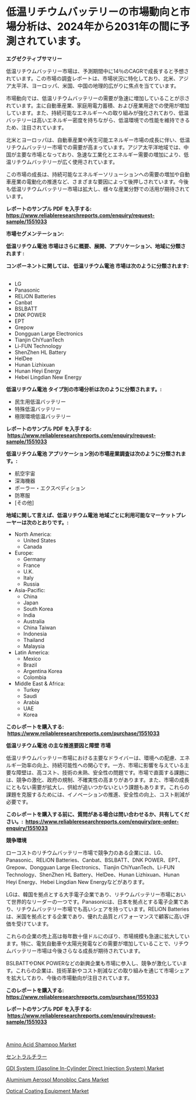 <p><h1>低温リチウムバッテリーの市場動向と市場分析は、2024年から2031年の間に予測されています。</h1></p><p><strong>エグゼクティブサマリー</strong></p>
<p><p>低温リチウムバッテリー市場は、予測期間中に14％のCAGRで成長すると予想されています。この市場の調査レポートは、市場状況に特化しており、北米、アジア太平洋、ヨーロッパ、米国、中国の地理的広がりに焦点を当てています。</p><p>市場動向では、低温リチウムバッテリーの需要が急速に増加していることが示されています。主に自動車産業、家庭用電力蓄積、および産業用途での使用が増加しています。また、持続可能なエネルギーへの取り組みが強化されており、低温バッテリーは高いエネルギー密度を持ちながら、低温環境での性能を維持できるため、注目されています。</p><p>北米とヨーロッパは、自動車産業や再生可能エネルギー市場の成長に伴い、低温リチウムバッテリー市場での需要が高まっています。アジア太平洋地域では、中国が主要な市場となっており、急速な工業化とエネルギー需要の増加により、低温リチウムバッテリーが広く使用されています。</p><p>この市場の成長は、持続可能なエネルギーソリューションへの需要の増加や自動車産業の電動化の推進など、さまざまな要因によって後押しされています。今後も低温リチウムバッテリー市場は拡大し、様々な産業分野での活用が期待されています。</p></p>
<p><strong>レポートのサンプル PDF を入手する: <a href="https://www.reliableresearchreports.com/enquiry/request-sample/1551033">https://www.reliableresearchreports.com/enquiry/request-sample/1551033</a></strong></p>
<p><strong>市場セグメンテーション:</strong></p>
<p><strong> 低温リチウム電池 市場はさらに概要、展開、アプリケーション、地域に分類されます :</strong></p>
<p><strong>コンポーネントに関しては、 低温リチウム電池 市場は次のように分類されます: &nbsp;</strong></p>
<p><ul><li>LG</li><li>Panasonic</li><li>RELiON Batteries</li><li>Canbat</li><li>BSLBATT</li><li>DNK POWER</li><li>EPT</li><li>Grepow</li><li>Dongguan Large Electronics</li><li>Tianjin ChiYuanTech</li><li>Li-FUN Technology</li><li>ShenZhen HL Battery</li><li>HelDee</li><li>Hunan Lizhixuan</li><li>Hunan Heyi Energy</li><li>Hebei Lingdian New Energy</li></ul></p>
<p><strong> 低温リチウム電池 タイプ別の市場分析は次のように分類されます。:</strong></p>
<p><ul><li>民生用低温バッテリー</li><li>特殊低温バッテリー</li><li>極限環境低温バッテリー</li></ul></p>
<p><strong>レポートのサンプル PDF を入手する: &nbsp;<a href="https://www.reliableresearchreports.com/enquiry/request-sample/1551033">https://www.reliableresearchreports.com/enquiry/request-sample/1551033</a></strong></p>
<p><strong> 低温リチウム電池 アプリケーション別の市場産業調査は次のように分類されます。:</strong></p>
<p><ul><li>航空宇宙</li><li>深海機器</li><li>ポーラー・エクスペディション</li><li>防寒服</li><li>[その他]</li></ul></p>
<p><strong>地域に関して言えば、低温リチウム電池 地域ごとに利用可能なマーケットプレーヤーは次のとおりです。:</strong></p>
<p><ul>
    <li>
        North America:
        <ul>
            <li>United States</li>
            <li>Canada</li>
        </ul>
    </li>
    <li>
        Europe:
        <ul>
            <li>Germany</li>
            <li>France</li>
            <li>U.K.</li>
            <li>Italy</li>
            <li>Russia</li>
        </ul>
    </li>
    <li>
        Asia-Pacific:
        <ul>
            <li>China</li>
            <li>Japan</li>
            <li>South Korea</li>
            <li>India</li>
            <li>Australia</li>
            <li>China Taiwan</li>
            <li>Indonesia</li>
            <li>Thailand</li>
            <li>Malaysia</li>
        </ul>
    </li>
    <li>
        Latin America:
        <ul>
            <li>Mexico</li>
            <li>Brazil</li>
            <li>Argentina Korea</li>
            <li>Colombia</li>
        </ul>
    </li>
    <li>
        Middle East & Africa:
        <ul>
            <li>Turkey</li>
            <li>Saudi</li>
            <li>Arabia</li>
            <li>UAE</li>
            <li>Korea</li>
        </ul>
    </li>
    </ul></p>
<p><strong>このレポートを購入する: &nbsp;<a href="https://www.reliableresearchreports.com/purchase/1551033">https://www.reliableresearchreports.com/purchase/1551033</a></strong></p>
<p><strong>低温リチウム電池 の主な推進要因と障壁 市場</strong></p>
<p><p>低温リチウムバッテリー市場における主要なドライバーは、環境への配慮、エネルギー効率の向上、持続可能性への関心です。一方、市場に影響を与えている主要な障壁は、高コスト、技術の未熟、安全性の問題です。市場で直面する課題には、競争の激化、政府の規制、不確実性の高まりがあります。また、市場の成長にともない需要が拡大し、供給が追いつかないという課題もあります。これらの課題を克服するためには、イノベーションの推進、安全性の向上、コスト削減が必要です。</p></p>
<p><strong>このレポートを購入する前に、質問がある場合は問い合わせるか、共有してください。:&nbsp; <a href="https://www.reliableresearchreports.com/enquiry/pre-order-enquiry/1551033">https://www.reliableresearchreports.com/enquiry/pre-order-enquiry/1551033</a></strong></p>
<p><strong>競争環境</strong></p>
<p><p>ローコストのリチウムバッテリー市場で競争力のある企業には、LG、Panasonic、RELiON Batteries、Canbat、BSLBATT、DNK POWER、EPT、Grepow、Dongguan Large Electronics、Tianjin ChiYuanTech、Li-FUN Technology、ShenZhen HL Battery、HelDee、Hunan Lizhixuan、Hunan Heyi Energy、Hebei Lingdian New Energyなどがあります。</p><p>LGは、韓国を拠点とする大手電子企業であり、リチウムバッテリー市場において世界的なリーダーの一つです。Panasonicは、日本を拠点とする電子企業であり、リチウムバッテリー市場でも高いシェアを持っています。RELiON Batteriesは、米国を拠点とする企業であり、優れた品質とパフォーマンスで顧客に高い評価を受けています。</p><p>これらの企業の売上高は毎年数十億ドルにのぼり、市場規模も急速に拡大しています。特に、電気自動車や太陽光発電などの需要が増加していることで、リチウムバッテリー市場は今後さらなる成長が期待されています。</p><p>BSLBATTやDNK POWERなどの新興企業も市場に参入し、競争が激化しています。これらの企業は、技術革新やコスト削減などの取り組みを通じて市場シェアを拡大しており、今後の市場動向が注目されています。</p></p>
<p><strong>このレポートを購入する: &nbsp; <a href="https://www.reliableresearchreports.com/purchase/1551033">https://www.reliableresearchreports.com/purchase/1551033</a></strong></p>
<p><strong>レポートのサンプル PDF を入手する: &nbsp;<a href="https://www.reliableresearchreports.com/enquiry/request-sample/1551033">https://www.reliableresearchreports.com/enquiry/request-sample/1551033</a></strong><strong></strong></p>
<p>&nbsp;</p>
<p><p><a href="https://issuu.com/reportprime-2/docs/amino-acid-shampoo-market-size-2030.pptx">Amino Acid Shampoo Market</a></p><p><a href="https://github.com/DonaldShaw1965/Market-Research-Report-List-1/blob/main/14373506923.md">セントラルチラー</a></p><p><a href="https://military-diascia-e68.notion.site/GDI-System-Gasoline-In-Cylinder-Direct-Injection-System-Market-Research-Report-Reveals-The-Latest--1a7fddc66e0845d5adc307eede07de70">GDI System (Gasoline In-Cylinder Direct Injection System) Market</a></p><p><a href="https://issuu.com/reportprime-2/docs/aluminium-aerosol-monobloc-cans-market-size-2030.p">Aluminium Aerosol Monobloc Cans Market</a></p><p><a href="https://view.publitas.com/reportprime-1/optical-coating-equipment-market-size-growth-outlook-from-2024-to-2031-projecting-at-markets-trends-analysis-by-application-regional-outlook-and-revenue/">Optical Coating Equipment Market</a></p></p>